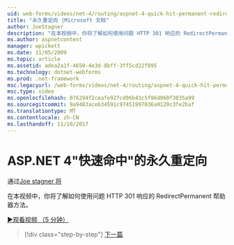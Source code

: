 ```yaml
---
uid: web-forms/videos/net-4/routing/aspnet-4-quick-hit-permanent-redirect
title: "永久重定向 |Microsoft 文档"
author: JoeStagner
description: "在本视频中，你将了解如何使用问题 HTTP 301 响应的 RedirectPermanent 帮助器方法。"
ms.author: aspnetcontent
manager: wpickett
ms.date: 11/05/2009
ms.topic: article
ms.assetid: adea2a1f-4650-4e3d-8bff-3ff5cd22f895
ms.technology: dotnet-webforms
ms.prod: .net-framework
msc.legacyurl: /web-forms/videos/net-4/routing/aspnet-4-quick-hit-permanent-redirect
msc.type: video
ms.openlocfilehash: 076294f2ceafe927cd96b41c5f96d860f3035a99
ms.sourcegitcommit: 9a9483aceb34591c97451997036a9120c3fe2baf
ms.translationtype: MT
ms.contentlocale: zh-CN
ms.lasthandoff: 11/10/2017
---
```

<a name="aspnet-4-quick-hit---permanent-redirect"></a>ASP.NET 4"快速命中"的永久重定向
====================
通过[Joe stagner 将](https://github.com/JoeStagner)

在本视频中，你将了解如何使用问题 HTTP 301 响应的 RedirectPermanent 帮助器方法。 

[&#9654;观看视频 （5 分钟）](https://channel9.msdn.com/Blogs/ASP-NET-Site-Videos/aspnet-4-quick-hit-permanent-redirect)

>[!div class="step-by-step"]
[下一篇](aspnet-4-quick-hit-imperative-webforms-routing.md)
